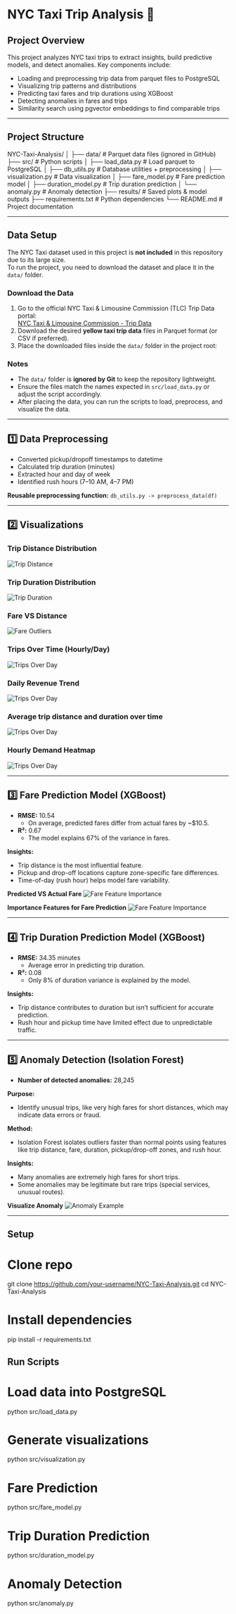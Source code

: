 # NYC Taxi Trip Analysis 🚖

## Project Overview
This project analyzes NYC taxi trips to extract insights, build predictive models, and detect anomalies. Key components include:

- Loading and preprocessing trip data from parquet files to PostgreSQL
- Visualizing trip patterns and distributions
- Predicting taxi fares and trip durations using XGBoost
- Detecting anomalies in fares and trips
- Similarity search using pgvector embeddings to find comparable trips

---

## Project Structure
NYC-Taxi-Analysis/
│
├── data/ # Parquet data files (ignored in GitHub)
├── src/ # Python scripts
│ ├── load_data.py # Load parquet to PostgreSQL
│ ├── db_utils.py # Database utilities + preprocessing
│ ├── visualization.py # Data visualization
│ ├── fare_model.py # Fare prediction model
│ ├── duration_model.py # Trip duration prediction
│ └── anomaly.py # Anomaly detection
├── results/ # Saved plots & model outputs
├── requirements.txt # Python dependencies
└── README.md # Project documentation


---
## Data Setup

The NYC Taxi dataset used in this project is **not included** in this repository due to its large size.  
To run the project, you need to download the dataset and place it in the `data/` folder.

### Download the Data
1. Go to the official NYC Taxi & Limousine Commission (TLC) Trip Data portal:  
   [NYC Taxi & Limousine Commission - Trip Data](https://www.nyc.gov/site/tlc/about/tlc-trip-record-data.page)
2. Download the desired **yellow taxi trip data** files in Parquet format (or CSV if preferred).  
3. Place the downloaded files inside the `data/` folder in the project root:

### Notes
- The `data/` folder is **ignored by Git** to keep the repository lightweight.  
- Ensure the files match the names expected in `src/load_data.py` or adjust the script accordingly.  
- After placing the data, you can run the scripts to load, preprocess, and visualize the data.

---

## 1️⃣ Data Preprocessing
- Converted pickup/dropoff timestamps to datetime
- Calculated trip duration (minutes)
- Extracted hour and day of week
- Identified rush hours (7–10 AM, 4–7 PM)

**Reusable preprocessing function:** `db_utils.py -> preprocess_data(df)`

---

## 2️⃣ Visualizations

### Trip Distance Distribution
![Trip Distance](results/trip_distance_distribution.png)

### Trip Duration Distribution
![Trip Duration](results/trip_duration_distribution.png)

### Fare VS Distance
![Fare Outliers](results/fare_vs_distance.png)

### Trips Over Time (Hourly/Day)
![Trips Over Day](results/demand_by_hour.png)

### Daily Revenue Trend
![Trips Over Day](results/daily_revenue_trend.png)

### Average trip distance and duration over time
![Trips Over Day](results/average_distance.png)

### Hourly Demand Heatmap
![Trips Over Day](results/demand_heatmap.png)

---

## 3️⃣ Fare Prediction Model (XGBoost)
- **RMSE:** 10.54  
  - On average, predicted fares differ from actual fares by ~$10.5.
- **R²:** 0.67  
  - The model explains 67% of the variance in fares.

**Insights:**  
- Trip distance is the most influential feature.  
- Pickup and drop-off locations capture zone-specific fare differences.  
- Time-of-day (rush hour) helps model fare variability.  

**Predicted VS Actual Fare**
![Fare Feature Importance](results/actual_vs_predicted_fare.png)

**Importance Features for Fare Prediction**
![Fare Feature Importance](results/imp_fetaures_fare_prediction.png)

---

## 4️⃣ Trip Duration Prediction Model (XGBoost)
- **RMSE:** 34.35 minutes  
  - Average error in predicting trip duration.
- **R²:** 0.08  
  - Only 8% of duration variance is explained by the model.

**Insights:**  
- Trip distance contributes to duration but isn’t sufficient for accurate prediction.  
- Rush hour and pickup time have limited effect due to unpredictable traffic.  

---

## 5️⃣ Anomaly Detection (Isolation Forest)
- **Number of detected anomalies:** 28,245  

**Purpose:**  
- Identify unusual trips, like very high fares for short distances, which may indicate data errors or fraud.  

**Method:**  
- Isolation Forest isolates outliers faster than normal points using features like trip distance, fare, duration, pickup/drop-off zones, and rush hour.  

**Insights:**  
- Many anomalies are extremely high fares for short trips.  
- Some anomalies may be legitimate but rare trips (special services, unusual routes).  

**Visualize Anomaly**
![Anomaly Example](results/visualize_anamolies.png)

---

## Setup

# Clone repo
git clone https://github.com/your-username/NYC-Taxi-Analysis.git
cd NYC-Taxi-Analysis

# Install dependencies
pip install -r requirements.txt

## Run Scripts

# Load data into PostgreSQL
python src/load_data.py

# Generate visualizations
python src/visualization.py

# Fare Prediction
python src/fare_model.py

# Trip Duration Prediction
python src/duration_model.py

# Anomaly Detection
python src/anomaly.py


